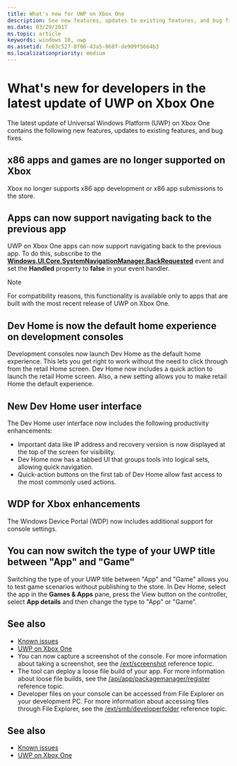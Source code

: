 ```yaml
---
title: What's new for UWP on Xbox One
description: See new features, updates to existing features, and bug fixes for developers in the latest update of UWP on Xbox One.
ms.date: 03/29/2017
ms.topic: article
keywords: windows 10, uwp
ms.assetid: fe63c527-8f06-43a5-868f-de909f5664b3
ms.localizationpriority: medium
---
```

# What's new for developers in the latest update of UWP on Xbox One

The latest update of Universal Windows Platform (UWP) on Xbox One contains the following new features, 
updates to existing features, and bug fixes.

## x86 apps and games are no longer supported on Xbox  
Xbox no longer supports x86 app development or x86 app submissions to the store.

## Apps can now support navigating back to the previous app 
UWP on Xbox One apps can now support navigating back to the previous app. To do this, subscribe to the 
[**Windows.UI.Core.SystemNavigationManager.BackRequested**](/uwp/api/Windows.UI.Core.SystemNavigationManager)
event and set the **Handled** property to **false** in your event handler.

> [!NOTE]
> For compatibility reasons, this functionality is available only to apps that are built with the most recent release of UWP on Xbox One. 

## Dev Home is now the default home experience on development consoles
Development consoles now launch Dev Home as the default home experience. This lets you get right to work without the need to click through 
from the retail Home screen. Dev Home now includes a quick action to launch the retail Home screen. Also, a new setting allows you to make 
retail Home the default experience. 

## New Dev Home user interface
The Dev Home user interface now includes the following productivity enhancements:
 - Important data like IP address and recovery version is now displayed at the top of the screen for visibility. 
 - Dev Home now has a tabbed UI that groups tools into logical sets, allowing quick navigation.
 - Quick-action buttons on the first tab of Dev Home allow fast access to the most commonly used actions. 

## WDP for Xbox enhancements
The Windows Device Portal (WDP) now includes additional support for console settings. 

## You can now switch the type of your UWP title between "App" and "Game"
Switching the type of your UWP title between "App" and "Game" allows you to test game scenarios without publishing to the store. 
In Dev Home, select the app in the **Games & Apps** pane, press the View button on the controller, select **App details** and then change the 
type to "App" or "Game".

## See also
- [Known issues](known-issues.md)
- [UWP on Xbox One](index.md)
 - You can now capture a screenshot of the console. For more information about taking a screenshot, see the [/ext/screenshot](wdp-media-capture-api.md) reference topic.
 - The tool can deploy a loose file build of your app. For more information about loose file builds, see the [/api/app/packagemanager/register](wdp-loose-folder-register-api.md) reference topic.
 - Developer files on your console can be accessed from File Explorer on your development PC. For more information about accessing files through File Explorer, see the [/ext/smb/developerfolder](wdp-smb-api.md) reference topic.

## See also
- [Known issues](known-issues.md)
- [UWP on Xbox One](index.md)
